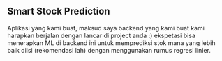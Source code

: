 ## Smart Stock Prediction
Aplikasi yang kami buat, maksud saya backend yang kami buat kami harapkan berjalan dengan lancar di project anda :)
ekspetasi bisa menerapkan ML di backend ini untuk memprediksi stok mana yang lebih baik diisi (rekomendasi lah)
dengan menggunakan rumus regresi linier.
